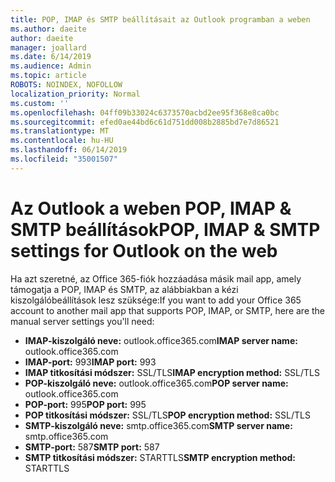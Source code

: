 ```yaml
---
title: POP, IMAP és SMTP beállításait az Outlook programban a weben
ms.author: daeite
author: daeite
manager: joallard
ms.date: 6/14/2019
ms.audience: Admin
ms.topic: article
ROBOTS: NOINDEX, NOFOLLOW
localization_priority: Normal
ms.custom: ''
ms.openlocfilehash: 04ff09b33024c6373570acbd2ee95f368e8ca0bc
ms.sourcegitcommit: efed0ae44bd6c61d751dd008b2885bd7e7d86521
ms.translationtype: MT
ms.contentlocale: hu-HU
ms.lasthandoff: 06/14/2019
ms.locfileid: "35001507"
---
```

# <a name="pop-imap--smtp-settings-for-outlook-on-the-web"></a><span data-ttu-id="1da37-102">Az Outlook a weben POP, IMAP & SMTP beállítások</span><span class="sxs-lookup"><span data-stu-id="1da37-102">POP, IMAP & SMTP settings for Outlook on the web</span></span>

<span data-ttu-id="1da37-103">Ha azt szeretné, az Office 365-fiók hozzáadása másik mail app, amely támogatja a POP, IMAP és SMTP, az alábbiakban a kézi kiszolgálóbeállítások lesz szüksége:</span><span class="sxs-lookup"><span data-stu-id="1da37-103">If you want to add your Office 365 account to another mail app that supports POP, IMAP, or SMTP, here are the manual server settings you'll need:</span></span>
  
- <span data-ttu-id="1da37-104">**IMAP-kiszolgáló neve:** outlook.office365.com</span><span class="sxs-lookup"><span data-stu-id="1da37-104">**IMAP server name:** outlook.office365.com</span></span>
- <span data-ttu-id="1da37-105">**IMAP-port:** 993</span><span class="sxs-lookup"><span data-stu-id="1da37-105">**IMAP port:** 993</span></span>
- <span data-ttu-id="1da37-106">**IMAP titkosítási módszer:** SSL/TLS</span><span class="sxs-lookup"><span data-stu-id="1da37-106">**IMAP encryption method:** SSL/TLS</span></span>
- <span data-ttu-id="1da37-107">**POP-kiszolgáló neve:** outlook.office365.com</span><span class="sxs-lookup"><span data-stu-id="1da37-107">**POP server name:** outlook.office365.com</span></span>  
- <span data-ttu-id="1da37-108">**POP-port:** 995</span><span class="sxs-lookup"><span data-stu-id="1da37-108">**POP port:** 995</span></span>  
- <span data-ttu-id="1da37-109">**POP titkosítási módszer:** SSL/TLS</span><span class="sxs-lookup"><span data-stu-id="1da37-109">**POP encryption method:** SSL/TLS</span></span>  
- <span data-ttu-id="1da37-110">**SMTP-kiszolgáló neve:** smtp.office365.com</span><span class="sxs-lookup"><span data-stu-id="1da37-110">**SMTP server name:** smtp.office365.com</span></span>
- <span data-ttu-id="1da37-111">**SMTP-port:** 587</span><span class="sxs-lookup"><span data-stu-id="1da37-111">**SMTP port:** 587</span></span>
- <span data-ttu-id="1da37-112">**SMTP titkosítási módszer:** STARTTLS</span><span class="sxs-lookup"><span data-stu-id="1da37-112">**SMTP encryption method:** STARTTLS</span></span>